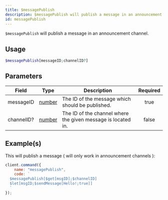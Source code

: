 ```yaml
---
title: $messagePublish
description: $messagePublish will publish a message in an announcement channel.
id: messagePublish
---
```


`$messagePublish` will publish a message in an announcement channel.

## Usage

```php
$messagePublish[messageID;channelID?]
```

## Parameters

| Field      | Type                                                                                              | Description                                                  | Required |
| ---------- | ------------------------------------------------------------------------------------------------- | ------------------------------------------------------------ | :------: |
| messageID  | [number](https://developer.mozilla.org/en-US/docs/Web/JavaScript/Reference/Global_Objects/Number) | The ID of the message which should be published.             |   true   |
| channelID? | [number](https://developer.mozilla.org/en-US/docs/Web/JavaScript/Reference/Global_Objects/Number) | The ID of the channel where the given message is located in. |  false   |

## Example(s)

This will publish a message ( will only work in announcement channels ):

```javascript
client.command({
    name: "messagePublish",
    code: `
  $messagePublish[$get[msgID];$channelID]
  $let[msgID;$sendMessage[Hello!;true]]
  `
});
```
